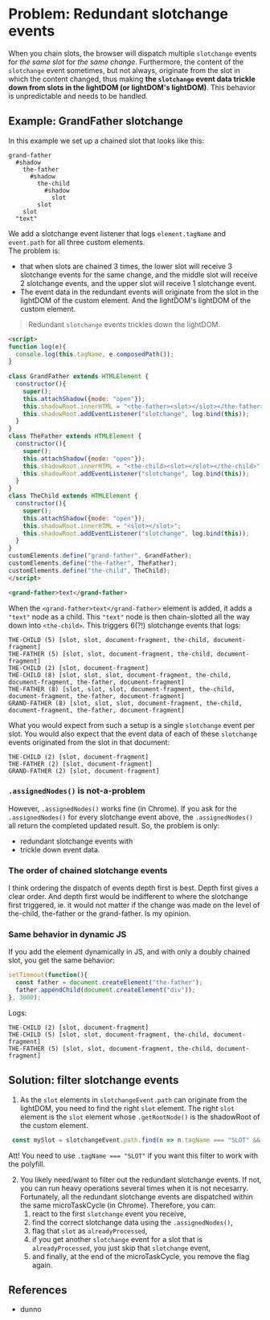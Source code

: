 # Problem: Redundant slotchange events

When you chain slots, the browser will dispatch multiple `slotchange` events for 
*the same slot* for *the same change*.
Furthermore, the content of the `slotchange` event sometimes, but not always, originate 
from the slot in which the content changed, thus making 
**the `slotchange` event data trickle down from slots in the lightDOM (or lightDOM's lightDOM)**.
This behavior is unpredictable and needs to be handled.

## Example: GrandFather slotchange
In this example we set up a chained slot that looks like this:
```
grand-father
  #shadow
    the-father
      #shadow 
        the-child
          #shadow
            slot
        slot 
    slot
  "text"
```
We add a slotchange event listener that logs `element.tagName` and `event.path` for all three custom elements.    
The problem is:
* that when slots are chained 3 times, 
the lower slot will receive 3 slotchange events for the same change, and 
the middle slot will receive 2 slotchange events, and 
the upper slot will receive 1 slotchange event.
* The event data in the redundant events will originate from the slot in the lightDOM of the custom element.
And the lightDOM's lightDOM of the custom element. 

> Redundant `slotchange` events trickles down the lightDOM.

```html
<script>
function log(e){
  console.log(this.tagName, e.composedPath());
}  
  
class GrandFather extends HTMLElement {
  constructor(){
    super();
    this.attachShadow({mode: "open"});
    this.shadowRoot.innerHTML = "<the-father><slot></slot></the-father>";
    this.shadowRoot.addEventListener("slotchange", log.bind(this));
  }
}
class TheFather extends HTMLElement {
  constructor(){
    super();
    this.attachShadow({mode: "open"});
    this.shadowRoot.innerHTML = "<the-child><slot></slot></the-child>";
    this.shadowRoot.addEventListener("slotchange", log.bind(this));
  }
}
class TheChild extends HTMLElement {
  constructor(){
    super();
    this.attachShadow({mode: "open"});
    this.shadowRoot.innerHTML = "<slot></slot>";
    this.shadowRoot.addEventListener("slotchange", log.bind(this));
  }
}
customElements.define("grand-father", GrandFather);
customElements.define("the-father", TheFather);
customElements.define("the-child", TheChild);
</script>

<grand-father>text</grand-father>
```
When the `<grand-father>text</grand-father>` element is added, it adds a `"text"` node as a child.
This `"text"` node is then chain-slotted all the way down into `<the-child>`. 
This triggers 6(?!) slotchange events that logs:
```
THE-CHILD (5) [slot, slot, document-fragment, the-child, document-fragment]
THE-FATHER (5) [slot, slot, document-fragment, the-child, document-fragment]
THE-CHILD (2) [slot, document-fragment]
THE-CHILD (8) [slot, slot, slot, document-fragment, the-child, document-fragment, the-father, document-fragment]
THE-FATHER (8) [slot, slot, slot, document-fragment, the-child, document-fragment, the-father, document-fragment]
GRAND-FATHER (8) [slot, slot, slot, document-fragment, the-child, document-fragment, the-father, document-fragment]
```
What you would expect from such a setup is a single `slotchange` event per slot.
You would also expect that the event data of each of these `slotchange` events originated from the slot in that document:
```
THE-CHILD (2) [slot, document-fragment]
THE-FATHER (2) [slot, document-fragment]
GRAND-FATHER (2) [slot, document-fragment]    
```

### `.assignedNodes()` is not-a-problem

However, `.assignedNodes()` works fine (in Chrome).
If you ask for the `.assignedNodes()` for every slotchange event above, 
the `.assignedNodes()` all return the completed updated result. 
So, the problem is only:
* redundant slotchange events with
* trickle down event data.

### The order of chained slotchange events
I think ordering the dispatch of events depth first is best. 
Depth first gives a clear order. 
And depth first would be indifferent to where the slotchange first triggered, 
ie. it would not matter if the change was made on the level of the-child, the-father or the grand-father.
Is my opinion.

### Same behavior in dynamic JS
If you add the element dynamically in JS, and 
with only a doubly chained slot, you get the same behavior:
```javascript
setTimeout(function(){
  const father = document.createElement("the-father");
  father.appendChild(document.createElement("div"));
}, 3000);
```
Logs:
```
THE-CHILD (2) [slot, document-fragment]
THE-CHILD (5) [slot, slot, document-fragment, the-child, document-fragment]
THE-FATHER (5) [slot, slot, document-fragment, the-child, document-fragment]
```

## Solution: filter slotchange events

1. As the `slot` elements in `slotchangeEvent.path` can originate from the lightDOM,
   you need to find the right `slot` element.
   The right `slot` element is the `slot` element whose `.getRootNode()`
   is the shadowRoot of the custom element.
```javascript
 const mySlot = slotchangeEvent.path.find(n => n.tagName === "SLOT" && n.getRootNode() === this.shadowRoot);
```
   Att! You need to use `.tagName === "SLOT"` if you want this filter to work with the polyfill.

2. You likely need/want to filter out the redundant slotchange events.
   If not, you can run heavy operations several times when it is not necesarry.
   Fortunately, all the redundant slotchange events are dispatched within the same microTaskCycle (in Chrome). 
   Therefore, you can:
   1. react to the first `slotchange` event you receive,
   2. find the correct slotchange data using the `.assignedNodes()`,
   3. flag that `slot` as `alreadyProcessed`,
   4. if you get another `slotchange` event for a slot that is `alreadyProcessed`, you just skip that `slotchange` event,
   5. and finally, at the end of the microTaskCycle, you remove the flag again.

## References
* dunno
